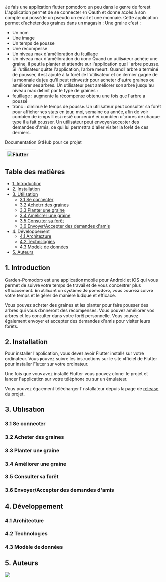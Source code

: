 Je fais une application flutter pomodoro un peu dans le genre de forest
L'application permet de se connecter en Oauth et donne accès à son compte qui possède un pseudo un
email et une monnaie.
Cette application permet d'acheter des graines dans un magasin :
Une graine c'est :

- Un nom
- Une image
- Un temps de pousse
- Une récompense
- Un niveau max d'amélioration du feuillage
- Un niveau max d'amélioration du tronc
  Quand un utilisateur achète une graine, il peut la planter et attendre sur l'application que l'
  arbre pousse.
  Si l'utilisateur quitte l'application, l'arbre meurt.
  Quand l'arbre a terminé de pousser, il est ajouté à la forêt de l'utilisateur et ce dernier gagne
  de la monnaie du jeu qu'il peut réinvestir pour acheter d'autre graines ou améliorer ses arbres.
  Un utilisateur peut améliorer son arbre jusqu'au niveau max définit par le type de graines :
- feuillage : augmente la récompense obtenu une fois que l'arbre a poussé
- tronc : diminue le temps de pousse.
  Un utilisateur peut consulter sa forêt pour afficher ses stats en jour, moi, semaine ou année,
  afin de voir combien de temps il est resté concentré et combien d'arbres de chaque type il a fait
  pousser.
  Un utilisateur peut envoyer/accepter des demandes d'amis, ce qui lui permettra d'aller visiter la
  forêt de ces derniers.

Documentation GitHub pour ce projet

| ![Flutter](https://img.shields.io/badge/Flutter-%2302569B.svg?style=for-the-badge&logo=Flutter&logoColor=white) |     |
|-----------------------------------------------------------------------------------------------------------------|-----|


## Table des matières

- [1. Introduction](#1-introduction)
- [2. Installation](#2-installation)
- [3. Utilisation](#3-utilisation)
    - [3.1 Se connecter](#31-se-connecter)
    - [3.2 Acheter des graines](#32-acheter-des-graines)
    - [3.3 Planter une graine](#33-planter-une-graine)
    - [3.4 Améliorer une graine](#34-améliorer-une-graine)
    - [3.5 Consulter sa forêt](#35-consulter-sa-foret)
    - [3.6 Envoyer/Accepter des demandes d'amis](#36-envoyeraccepter-des-demandes-damis)
- [4. Développement](#4-développement)
    - [4.1 Architecture](#41-architecture)
    - [4.2 Technologies](#42-technologies)
    - [4.3 Modèle de données](#43-modèle-de-données)
- [5. Auteurs](#5-auteurs)

## 1. Introduction

Garden-Pomodoro est une application mobile pour Android et iOS qui vous permet de suivre votre temps
de travail et de vous concentrer plus efficacement. En utilisant un système de pomodoro, vous
pourrez suivre votre temps et le gérer de manière ludique et efficace.

Vous pouvez acheter des graines et les planter pour faire pousser des arbres qui vous
donneront des récompenses. Vous pouvez améliorer vos arbres et les consulter dans votre forêt
personnelle. Vous pouvez également envoyer et accepter des demandes d'amis pour visiter leurs
forêts.

## 2. Installation

Pour installer l'application, vous devez avoir Flutter installé sur votre ordinateur. Vous pouvez
suivre les instructions sur le site officiel de Flutter pour installer Flutter sur votre ordinateur.

Une fois que vous avez installé Flutter, vous pouvez cloner le projet et lancer l'application sur
votre téléphone ou sur un émulateur.

Vous pouvez également télécharger l'installateur depuis la page
de [release](https://github.com/jardin-pomodoro/dino-pomodoro/releases) du projet.

## 3. Utilisation

### 3.1 Se connecter

### 3.2 Acheter des graines

### 3.3 Planter une graine

### 3.4 Améliorer une graine

### 3.5 Consulter sa forêt

### 3.6 Envoyer/Accepter des demandes d'amis

## 4. Développement

### 4.1 Architecture

### 4.2 Technologies

### 4.3 Modèle de données

## 5. Auteurs

<a href="https://github.com/jardin-pomodoro/dino-pomodoro/graphs/contributors">
  <img src="https://contrib.rocks/image?repo=jardin-pomodoro/dino-pomodoro" />
</a>